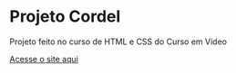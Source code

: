 # Projeto Cordel
 Projeto feito no curso de HTML e CSS do Curso em Vídeo

[Acesse o site aqui](https://fellipecastro.github.io/projeto-cordel/)
